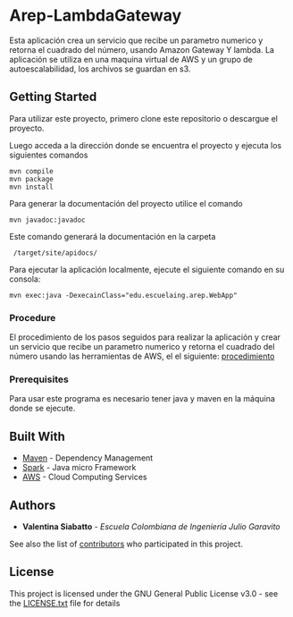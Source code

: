 # Arep-LambdaGateway

Esta aplicación crea un servicio que recibe un parametro numerico y retorna el cuadrado del número, usando Amazon Gateway Y lambda. 
La aplicación se utiliza en una maquina virtual de AWS y un grupo de autoescalabilidad, los archivos se guardan en s3.


## Getting Started

Para utilizar este proyecto, primero clone este repositorio o descargue el proyecto.

Luego acceda a la dirección donde se encuentra el proyecto y ejecuta los siguientes comandos

```
mvn compile
mvn package
mvn install
```
Para generar la documentación del proyecto utilice el comando

```
mvn javadoc:javadoc
```
Este comando generará la documentación en la carpeta 
```
 /target/site/apidocs/
 ```

Para ejecutar la aplicación localmente, ejecute el siguiente comando en su consola:

```
mvn exec:java -DexecainClass="edu.escuelaing.arep.WebApp"

```

### Procedure

El procedimiento de los pasos seguidos para realizar la aplicación y crear un servicio que recibe un parametro numerico y retorna el cuadrado del número usando las herramientas de AWS, el el siguiente: [procedimiento](https://github.com/Siabell/Arep-LambdaGateway/blob/master/LambdaGateway.pdf)


### Prerequisites

Para usar este programa es necesario tener java y maven en la máquina donde se ejecute.

## Built With

* [Maven](https://maven.apache.org/) - Dependency Management
* [Spark](http://sparkjava.com/) - Java micro Framework
* [AWS](https://aws.amazon.com/) - Cloud Computing Services


## Authors

* **Valentina Siabatto** - *Escuela Colombiana de Ingeniería Julio Garavito* 

See also the list of [contributors](https://github.com/Siabell/AREP-lab1-introduccion/graphs/contributors) who participated in this project.

## License

This project is licensed under the GNU General Public License v3.0 - see the [LICENSE.txt](LICENSE.txt) file for details


